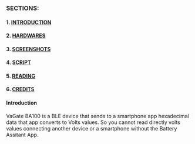 ### SECTIONS:

#### 1. [INTRODUCTION](#Introduction)
#### 2. [HARDWARES](#Hardwares)
#### 3. [SCREENSHOTS](#Screenshots)
#### 4. [SCRIPT](#Script)
#### 5. [READING](#Reading)
#### 6. [CREDITS](#Credits)







#### <a name="Introduction"><a/>Introduction

VaGate BA100 is a BLE device that sends to a smartphone app hexadecimal data that app converts to Volts values. So you cannot read directly volts values 
connecting another device or  a smartphone without the Battery Assitant App.
